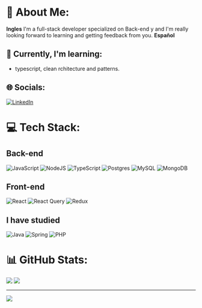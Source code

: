 # 💫 About Me:
**Ingles**
I'm a full-stack developer specialized on Back-end y and I'm really looking forward to learning and getting feedback from you.
**Español**

## 🌱 Currently, I'm learning:
- typescript, clean rchitecture and patterns.

## 🌐 Socials:
[![LinkedIn](https://img.shields.io/badge/LinkedIn-%230077B5.svg?logo=linkedin&logoColor=white)](https://www.linkedin.com/in/jhon-jairo-morales-garc%C3%ADa-4b03a01a6/) 

# 💻 Tech Stack:


## Back-end
![JavaScript](https://img.shields.io/badge/javascript-%23323330.svg?style=for-the-badge&logo=javascript&logoColor=%23F7DF1E) 
![NodeJS](https://img.shields.io/badge/node.js-6DA55F?style=for-the-badge&logo=node.js&logoColor=white) 
![TypeScript](https://img.shields.io/badge/typescript-%23007ACC.svg?style=for-the-badge&logo=typescript&logoColor=white) 
![Postgres](https://img.shields.io/badge/postgres-%23316192.svg?style=for-the-badge&logo=postgresql&logoColor=white) 
![MySQL](https://img.shields.io/badge/mysql-%2300000f.svg?style=for-the-badge&logo=mysql&logoColor=white) 
![MongoDB](https://img.shields.io/badge/MongoDB-%234ea94b.svg?style=for-the-badge&logo=mongodb&logoColor=white) 

## Front-end

![React](https://img.shields.io/badge/react-%2320232a.svg?style=for-the-badge&logo=react&logoColor=%2361DAFB) 
![React Query](https://img.shields.io/badge/-React%20Query-FF4154?style=for-the-badge&logo=react%20query&logoColor=white)
![Redux](https://img.shields.io/badge/redux-%23593d88.svg?style=for-the-badge&logo=redux&logoColor=white) 


## I have studied
![Java](https://img.shields.io/badge/java-%23ED8B00.svg?style=for-the-badge&logo=openjdk&logoColor=white)
![Spring](https://img.shields.io/badge/spring-%236DB33F.svg?style=for-the-badge&logo=spring&logoColor=white) 
![PHP](https://img.shields.io/badge/php-%23777BB4.svg?style=for-the-badge&logo=php&logoColor=white) 
 
# 📊 GitHub Stats:
![](https://github-readme-streak-stats.herokuapp.com/?user=JJMoraless&theme=dark&hide_border=true)
![](https://github-readme-stats.vercel.app/api/top-langs/?username=JJMoraless&theme=dark&hide_border=true&include_all_commits=false&count_private=false&layout=compact)

---
[![](https://visitcount.itsvg.in/api?id=JJMoraless&icon=0&color=0)](https://visitcount.itsvg.in)

<!-- Proudly created with GPRM ( https://gprm.itsvg.in ) -->
